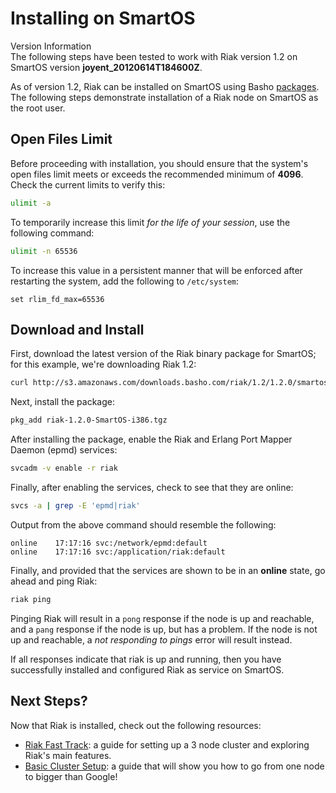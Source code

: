# Installing on SmartOS

<div class="info"><div class="title">Version Information</div>The following steps have been tested to work with Riak version 1.2 on SmartOS version <strong>joyent_20120614T184600Z</strong>.</div>

As of version 1.2, Riak can be installed on SmartOS using Basho [packages](http://basho.com/resources/downloads/). The following steps demonstrate installation of a Riak node on SmartOS as the root user.

## Open Files Limit
Before proceeding with installation, you should ensure that the system's open files limit meets or exceeds the recommended minimum of **4096**. Check the current limits to verify this:

```bash
ulimit -a
```

To temporarily increase this limit *for the life of your session*, use the following command:

```bash
ulimit -n 65536
```

To increase this value in a persistent manner that will be enforced after restarting the system, add the following to `/etc/system`:

```text
set rlim_fd_max=65536
```

## Download and Install
First, download the latest version of the Riak binary package for SmartOS; for this example, we're downloading Riak 1.2:

```bash
curl http://s3.amazonaws.com/downloads.basho.com/riak/1.2/1.2.0/smartos/11/riak-1.2.0-SmartOS-i386.tgz
```

Next, install the package:

```bash
pkg_add riak-1.2.0-SmartOS-i386.tgz
```

After installing the package, enable the Riak and Erlang Port Mapper Daemon (epmd) services:

```bash
svcadm -v enable -r riak
```

Finally, after enabling the services, check to see that they are online:

```bash
svcs -a | grep -E 'epmd|riak'
```

Output from the above command should resemble the following:

```text
online    17:17:16 svc:/network/epmd:default
online    17:17:16 svc:/application/riak:default
```

Finally, and provided that the services are shown to be in an **online** state, go ahead and ping Riak:

```bash
riak ping
```

Pinging Riak will result in a `pong` response if the node is up and reachable, and a `pang` response if the node is up, but has a problem. If the node is not up and reachable, a *not responding to pings* error will result instead.

If all responses indicate that riak is up and running, then you have successfully installed and configured Riak as service on SmartOS.

Next Steps?
-----------

Now that Riak is installed, check out the following resources:

-   [Riak Fast Track](https://wiki.basho.com/The-Riak-Fast-Track.html): a
    guide for setting up a 3 node cluster and exploring Riak's main
    features.
-   [Basic Cluster
    Setup](https://wiki.basho.com/Basic-Cluster-Setup.html):
    a guide that will show you how to go from one node to bigger than
    Google!
